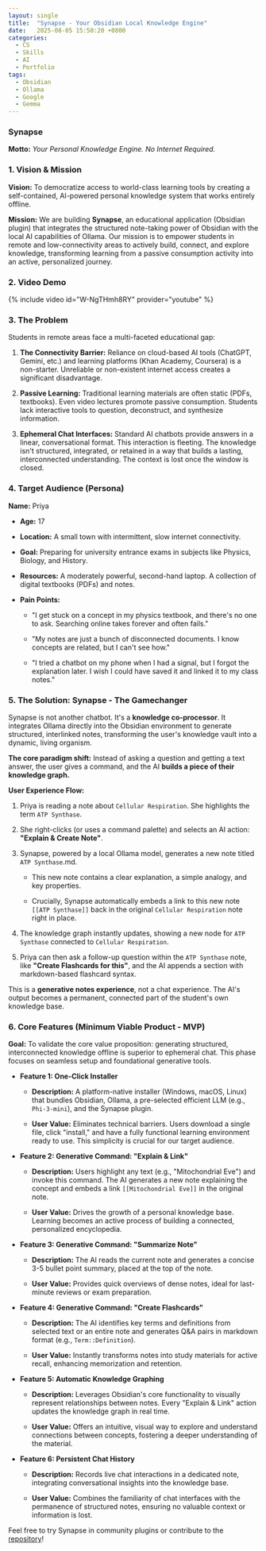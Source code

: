 ```yaml
---
layout: single
title:  "Synapse - Your Obsidian Local Knowledge Engine"
date:   2025-08-05 15:50:20 +0800
categories:
  - CS
  - Skills
  - AI
  - Portfolio
tags:
  - Obsidian
  - Ollama
  - Google
  - Gemma
---
```


### Synapse

**Motto:** _Your Personal Knowledge Engine. No Internet Required._

### 1. Vision & Mission

**Vision:** To democratize access to world-class learning tools by creating a self-contained, AI-powered personal knowledge system that works entirely offline.

**Mission:** We are building **Synapse**, an educational application (Obsidian plugin) that integrates the structured note-taking power of Obsidian with the local AI capabilities of Ollama. Our mission is to empower students in remote and low-connectivity areas to actively build, connect, and explore knowledge, transforming learning from a passive consumption activity into an active, personalized journey.

### 2. Video Demo
{% include video id="W-NgTHmh8RY" provider="youtube" %}

### 3. The Problem

Students in remote areas face a multi-faceted educational gap:

1. **The Connectivity Barrier:** Reliance on cloud-based AI tools (ChatGPT, Gemini, etc.) and learning platforms (Khan Academy, Coursera) is a non-starter. Unreliable or non-existent internet access creates a significant disadvantage.
    
2. **Passive Learning:** Traditional learning materials are often static (PDFs, textbooks). Even video lectures promote passive consumption. Students lack interactive tools to question, deconstruct, and synthesize information.
    
3. **Ephemeral Chat Interfaces:** Standard AI chatbots provide answers in a linear, conversational format. This interaction is fleeting. The knowledge isn't structured, integrated, or retained in a way that builds a lasting, interconnected understanding. The context is lost once the window is closed.
    
### 4. Target Audience (Persona)

**Name:** Priya

- **Age:** 17
    
- **Location:** A small town with intermittent, slow internet connectivity.
    
- **Goal:** Preparing for university entrance exams in subjects like Physics, Biology, and History.
    
- **Resources:** A moderately powerful, second-hand laptop. A collection of digital textbooks (PDFs) and notes.
    
- **Pain Points:**
    
    - "I get stuck on a concept in my physics textbook, and there's no one to ask. Searching online takes forever and often fails."
        
    - "My notes are just a bunch of disconnected documents. I know concepts are related, but I can't see how."
        
    - "I tried a chatbot on my phone when I had a signal, but I forgot the explanation later. I wish I could have saved it and linked it to my class notes."
        
### 5. The Solution: Synapse - The Gamechanger

Synapse is not another chatbot. It's a **knowledge co-processor**. It integrates Ollama directly into the Obsidian environment to generate structured, interlinked notes, transforming the user's knowledge vault into a dynamic, living organism.

**The core paradigm shift:** Instead of asking a question and getting a text answer, the user gives a command, and the AI **builds a piece of their knowledge graph.**

**User Experience Flow:**

1. Priya is reading a note about `Cellular Respiration`. She highlights the term `ATP Synthase`.
    
2. She right-clicks (or uses a command palette) and selects an AI action: **"Explain & Create Note"**.
    
3. Synapse, powered by a local Ollama model, generates a new note titled `ATP Synthase`.md.
    
    - This new note contains a clear explanation, a simple analogy, and key properties.
        
    - Crucially, Synapse automatically embeds a link to this new note `[[ATP Synthase]]` back in the original `Cellular Respiration` note right in place.
        
4. The knowledge graph instantly updates, showing a new node for `ATP Synthase` connected to `Cellular Respiration`.
    
5. Priya can then ask a follow-up question within the `ATP Synthase` note, like **"Create Flashcards for this"**, and the AI appends a section with markdown-based flashcard syntax.
    
This is a **generative notes experience**, not a chat experience. The AI's output becomes a permanent, connected part of the student's own knowledge base.

### 6. Core Features (Minimum Viable Product - MVP)

**Goal:** To validate the core value proposition: generating structured, interconnected knowledge offline is superior to ephemeral chat. This phase focuses on seamless setup and foundational generative tools.

- **Feature 1: One-Click Installer**
    
    - **Description:** A platform-native installer (Windows, macOS, Linux) that bundles Obsidian, Ollama, a pre-selected efficient LLM (e.g., `Phi-3-mini`), and the Synapse plugin.
        
    - **User Value:** Eliminates technical barriers. Users download a single file, click "install," and have a fully functional learning environment ready to use. This simplicity is crucial for our target audience.

- **Feature 2: Generative Command: "Explain & Link"**
    
    - **Description:** Users highlight any text (e.g., "Mitochondrial Eve") and invoke this command. The AI generates a new note explaining the concept and embeds a link `[[Mitochondrial Eve]]` in the original note.
        
    - **User Value:** Drives the growth of a personal knowledge base. Learning becomes an active process of building a connected, personalized encyclopedia.

- **Feature 3: Generative Command: "Summarize Note"**
    
    - **Description:** The AI reads the current note and generates a concise 3-5 bullet point summary, placed at the top of the note.
        
    - **User Value:** Provides quick overviews of dense notes, ideal for last-minute reviews or exam preparation.

- **Feature 4: Generative Command: "Create Flashcards"**
    
    - **Description:** The AI identifies key terms and definitions from selected text or an entire note and generates Q&A pairs in markdown format (e.g., `Term::Definition`).
        
    - **User Value:** Instantly transforms notes into study materials for active recall, enhancing memorization and retention.

- **Feature 5: Automatic Knowledge Graphing**
    
    - **Description:** Leverages Obsidian's core functionality to visually represent relationships between notes. Every "Explain & Link" action updates the knowledge graph in real time.
        
    - **User Value:** Offers an intuitive, visual way to explore and understand connections between concepts, fostering a deeper understanding of the material.

- **Feature 6: Persistent Chat History**
    
    - **Description:** Records live chat interactions in a dedicated note, integrating conversational insights into the knowledge base.
        
    - **User Value:** Combines the familiarity of chat interfaces with the permanence of structured notes, ensuring no valuable context or information is lost.

Feel free to try Synapse in community plugins or contribute to the [repository](https://github.com/ChenziqiAdam/Synapse)!